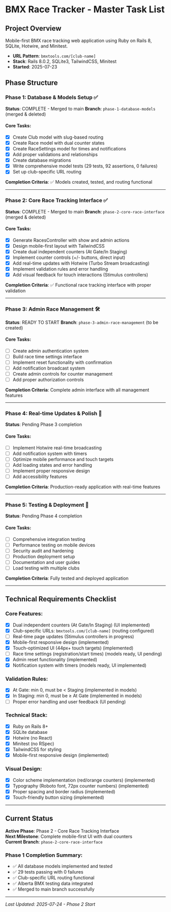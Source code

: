 # BMX Race Tracker - Master Task List

## Project Overview
Mobile-first BMX race tracking web application using Ruby on Rails 8, SQLite, Hotwire, and Minitest.
- **URL Pattern**: `bmxtools.com/[club-name]`
- **Stack**: Rails 8.0.2, SQLite3, TailwindCSS, Minitest
- **Started**: 2025-07-23

## Phase Structure

### Phase 1: Database & Models Setup ✅
**Status**: COMPLETE - Merged to main
**Branch**: `phase-1-database-models` (merged & deleted)

#### Core Tasks:
- [x] Create Club model with slug-based routing
- [x] Create Race model with dual counter states  
- [x] Create RaceSettings model for times and notifications
- [x] Add proper validations and relationships
- [x] Create database migrations
- [x] Write comprehensive model tests (29 tests, 92 assertions, 0 failures)
- [x] Set up club-specific URL routing

**Completion Criteria**: ✅ Models created, tested, and routing functional

---

### Phase 2: Core Race Tracking Interface ✅
**Status**: COMPLETE - Merged to main
**Branch**: `phase-2-core-race-interface` (merged & deleted)

#### Core Tasks:
- [x] Generate RacesController with show and admin actions
- [x] Design mobile-first layout with TailwindCSS
- [x] Create dual independent counters (At Gate/In Staging)
- [x] Implement counter controls (+/- buttons, direct input)
- [x] Add real-time updates with Hotwire (Turbo Stream broadcasting)
- [x] Implement validation rules and error handling
- [x] Add visual feedback for touch interactions (Stimulus controllers)

**Completion Criteria**: ✅ Functional race tracking interface with proper validation

---

### Phase 3: Admin Race Management 🛠️
**Status**: READY TO START
**Branch**: `phase-3-admin-race-management` (to be created)

#### Core Tasks:
- [ ] Create admin authentication system
- [ ] Build race time settings interface
- [ ] Implement reset functionality with confirmation
- [ ] Add notification broadcast system
- [ ] Create admin controls for counter management
- [ ] Add proper authorization controls

**Completion Criteria**: Complete admin interface with all management features

---

### Phase 4: Real-time Updates & Polish 🚀
**Status**: Pending Phase 3 completion

#### Core Tasks:
- [ ] Implement Hotwire real-time broadcasting
- [ ] Add notification system with timers
- [ ] Optimize mobile performance and touch targets
- [ ] Add loading states and error handling
- [ ] Implement proper responsive design
- [ ] Add accessibility features

**Completion Criteria**: Production-ready application with real-time features

---

### Phase 5: Testing & Deployment 🧪
**Status**: Pending Phase 4 completion

#### Core Tasks:
- [ ] Comprehensive integration testing
- [ ] Performance testing on mobile devices
- [ ] Security audit and hardening
- [ ] Production deployment setup
- [ ] Documentation and user guides
- [ ] Load testing with multiple clubs

**Completion Criteria**: Fully tested and deployed application

---

## Technical Requirements Checklist

### Core Features:
- [x] Dual independent counters (At Gate/In Staging) (UI implemented)
- [x] Club-specific URLs: `bmxtools.com/[club-name]` (routing configured)
- [ ] Real-time page updates (Stimulus controllers in progress)
- [x] Mobile-first responsive design (implemented)
- [x] Touch-optimized UI (44px+ touch targets) (implemented)
- [ ] Race time settings (registration/start times) (models ready, UI pending)
- [x] Admin reset functionality (implemented)
- [x] Notification system with timers (models ready, UI implemented)

### Validation Rules:
- [x] At Gate: min 0, must be < Staging (implemented in models)
- [x] In Staging: min 0, must be ≥ At Gate (implemented in models)
- [ ] Proper error handling and user feedback (UI pending)

### Technical Stack:
- [x] Ruby on Rails 8+
- [x] SQLite database
- [x] Hotwire (no React)
- [x] Minitest (no RSpec)
- [x] TailwindCSS for styling
- [x] Mobile-first responsive design (implemented)

### Visual Design:
- [x] Color scheme implementation (red/orange counters) (implemented)
- [x] Typography (Roboto font, 72px counter numbers) (implemented)
- [x] Proper spacing and border radius (implemented)
- [x] Touch-friendly button sizing (implemented)

---

## Current Status
**Active Phase**: Phase 2 - Core Race Tracking Interface  
**Next Milestone**: Complete mobile-first UI with dual counters  
**Current Branch**: `phase-2-core-race-interface`

### Phase 1 Completion Summary:
- ✅ All database models implemented and tested
- ✅ 29 tests passing with 0 failures  
- ✅ Club-specific URL routing functional
- ✅ Alberta BMX testing data integrated
- ✅ Merged to main branch successfully

---

*Last Updated: 2025-07-24 - Phase 2 Start*